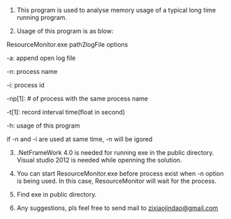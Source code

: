 1. This program is used to analyse memory usage of a typical long time running program.

2. Usage of this program is as blow:

ResourceMonitor.exe path2logFile options 

-a: append open log file

-n: process name

-i: process id

-np[1]: # of process with the same process name

-t[1]: record interval time(float in second)

-h: usage of this program

if -n and -i are used at same time, -n will be igored

3. .NetFrameWork 4.0 is needed for running exe in the public directory. Visual studio 2012 is needed while openning the solution. 

4. You can start ResourceMonitor.exe before process exist when -n option is being used. In this case, ResourceMonitor will wait for the process.

5. Find exe in public directory.

6. Any suggestions, pls feel free to send mail to zixiaojindao@gmail.com

